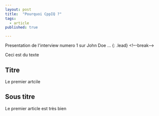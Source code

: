 ```yaml
---
layout: post
title:  "Pourquoi CppIQ ?"
tags:
  - article
published: true

---
```

Presentation de l'interview numero 1 sur John Doe ...
{: .lead}
<!–-break-–>

Ceci est du texte

## Titre
Le premier artcile

## Sous titre
Le premier article est très bien
